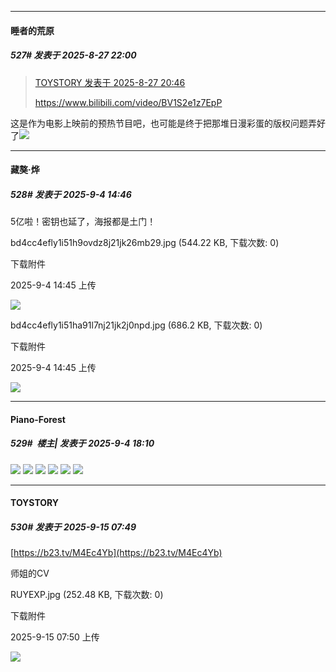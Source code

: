 ﻿
*****

####  睡者的荒原  
##### 527#       发表于 2025-8-27 22:00

<blockquote><a href="httphttps://stage1st.com/2b/forum.php?mod=redirect&amp;goto=findpost&amp;pid=68330545&amp;ptid=2253740" target="_blank">TOYSTORY 发表于 2025-8-27 20:46</a>

https://www.bilibili.com/video/BV1S2e1z7EpP</blockquote>
这是作为电影上映前的预热节目吧，也可能是终于把那堆日漫彩蛋的版权问题弄好了<img src="https://static.stage1st.com/image/smiley/face2017/040.png" referrerpolicy="no-referrer">

*****

####  藏獒·烨  
##### 528#       发表于 2025-9-4 14:46

5亿啦！密钥也延了，海报都是土门！

bd4cc4efly1i51h9ovdz8j21jk26mb29.jpg
(544.22 KB, 下载次数: 0)

下载附件

2025-9-4 14:45 上传

<img src="https://img.stage1st.com/forum/202509/04/144554bmwpubqubqq7vq4m.jpg" referrerpolicy="no-referrer">

bd4cc4efly1i51ha91l7nj21jk2j0npd.jpg
(686.2 KB, 下载次数: 0)

下载附件

2025-9-4 14:45 上传

<img src="https://img.stage1st.com/forum/202509/04/144554vlvzpr4yjxrq3jf1.jpg" referrerpolicy="no-referrer">

*****

####  Piano-Forest  
##### 529#         楼主| 发表于 2025-9-4 18:10

<img src="https://p.sda1.dev/26/700543140d551a6715f2e5a1d8d52bf6/IMG_20250904_180719.jpg" referrerpolicy="no-referrer">
<img src="https://p.sda1.dev/26/50b0797c3b6ec0ad0da83633fa1a1838/IMG_20250904_180735.jpg" referrerpolicy="no-referrer">
<img src="https://p.sda1.dev/26/6cbf26f9c2c5bb04de5c1e924925c295/IMG_20250904_180745.jpg" referrerpolicy="no-referrer">
<img src="https://p.sda1.dev/26/d7dcb432d4eadfbc768ba3ab36fa6c37/IMG_20250904_180756.jpg" referrerpolicy="no-referrer">
<img src="https://p.sda1.dev/26/e035e267b05872b74c7b1ac5dc3797f6/bd4cc4efly1i51h9ovdz8j21jk26mb29.jpg" referrerpolicy="no-referrer">
<img src="https://p.sda1.dev/26/b4e8469f0d1c3743aaa33294f8b46fc5/bd4cc4efly1i51ha91l7nj21jk2j0npd.jpg" referrerpolicy="no-referrer">

*****

####  TOYSTORY  
##### 530#       发表于 2025-9-15 07:49

[https://b23.tv/M4Ec4Yb](https://b23.tv/M4Ec4Yb)

师姐的CV

RUYEXP.jpg
(252.48 KB, 下载次数: 0)

下载附件

2025-9-15 07:50 上传

<img src="https://img.stage1st.com/forum/202509/15/075006jdenaoavi2aae7tz.jpg" referrerpolicy="no-referrer">


